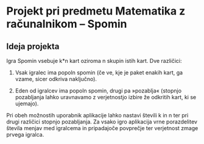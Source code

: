 # Projekt pri predmetu Matematika z računalnikom – Spomin

## Ideja projekta

Igra Spomin vsebuje k*n kart oziroma n skupin istih kart. Dve različici:

1. Vsak igralec ima popoln spomin (če ve, kje je paket enakih kart, ga vzame, sicer odkriva naključno).

2. Eden od igralcev ima popoln spomin, drugi pa »pozablja« (stopnjo pozabljanja lahko uravnavamo z verjetnostjo izbire že odkritih kart, ki se ujemajo).

Pri obeh možnostih uporabnik aplikacije lahko nastavi števili k in n ter pri drugi različici stopnjo pozabljanja. Za vsako igro aplikacija vrne porazdelitev števila menjav med igralcema in pripadajoče povprečje ter verjetnost zmage prvega igralca.
